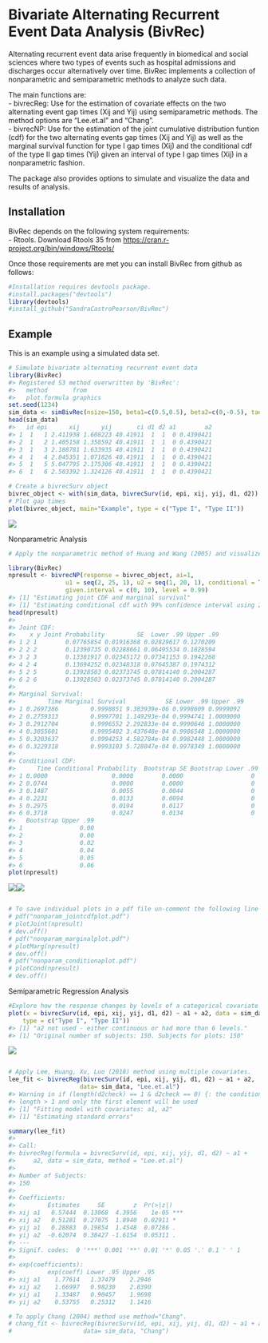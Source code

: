 Bivariate Alternating Recurrent Event Data Analysis (BivRec)
================

<!-- README.md is generated from README.Rmd. Please edit that file -->

Alternating recurrent event data arise frequently in biomedical and
social sciences where two types of events such as hospital admissions
and discharges occur alternatively over time. BivRec implements a
collection of nonparametric and semiparametric methods to analyze such
data.

The main functions are:  
\- bivrecReg: Use for the estimation of covariate effects on the two
alternating event gap times (Xij and Yij) using semiparametric methods.
The method options are “Lee.et.al” and “Chang”.  
\- bivrecNP: Use for the estimation of the joint cumulative distribution
funtion (cdf) for the two alternating events gap times (Xij and Yij) as
well as the marginal survival function for type I gap times (Xij) and
the conditional cdf of the type II gap times (Yij) given an interval of
type I gap times (Xij) in a nonparametric fashion.

The package also provides options to simulate and visualize the data and
results of analysis.

## Installation

BivRec depends on the following system requirements:  
\- Rtools. Download Rtools 35 from
<https://cran.r-project.org/bin/windows/Rtools/>

Once those requirements are met you can install BivRec from github as
follows:

``` r
#Installation requires devtools package.
#install.packages("devtools")
library(devtools)
#install_github("SandraCastroPearson/BivRec")
```

## Example

This is an example using a simulated data set.

``` r
# Simulate bivariate alternating recurrent event data
library(BivRec)
#> Registered S3 method overwritten by 'BivRec':
#>   method       from    
#>   plot.formula graphics
set.seed(1234)
sim_data <- simBivRec(nsize=150, beta1=c(0.5,0.5), beta2=c(0,-0.5), tau_c=63, set=1.1)
head(sim_data)
#>   id epi      xij      yij       ci d1 d2 a1        a2
#> 1  1   1 2.411938 1.608223 40.41911  1  1  0 0.4390421
#> 2  1   2 1.405158 1.358592 40.41911  1  1  0 0.4390421
#> 3  1   3 2.188781 1.633935 40.41911  1  1  0 0.4390421
#> 4  1   4 2.045351 1.071826 40.41911  1  1  0 0.4390421
#> 5  1   5 5.047795 2.175306 40.41911  1  1  0 0.4390421
#> 6  1   6 2.503392 1.324126 40.41911  1  1  0 0.4390421

# Create a bivrecSurv object
bivrec_object <- with(sim_data, bivrecSurv(id, epi, xij, yij, d1, d2))
# Plot gap times
plot(bivrec_object, main="Example", type = c("Type I", "Type II"))
```

![](man/figures/README-BivRecExample-1.png)<!-- -->

Nonparametric
Analysis

``` r
# Apply the nonparametric method of Huang and Wang (2005) and visualize joint, marginal and conditional results

library(BivRec)
npresult <- bivrecNP(response = bivrec_object, ai=1,
                u1 = seq(2, 25, 1), u2 = seq(1, 20, 1), conditional = TRUE,
                given.interval = c(0, 10), level = 0.99)
#> [1] "Estimating joint CDF and marginal survival"
#> [1] "Estimating conditional cdf with 99% confidence interval using 200 bootstrap samples"
head(npresult)
#> 
#> Joint CDF:
#>    x y Joint Probability         SE  Lower .99 Upper .99
#> 1 2 1        0.07765854 0.01916368 0.02829617 0.1270209
#> 2 2 2        0.12390735 0.02288661 0.06495534 0.1828594
#> 3 2 3        0.13381917 0.02345172 0.07341153 0.1942268
#> 4 2 4        0.13694252 0.02348318 0.07645387 0.1974312
#> 5 2 5        0.13928503 0.02373745 0.07814140 0.2004287
#> 6 2 6        0.13928503 0.02373745 0.07814140 0.2004287
#> 
#> Marginal Survival:
#>         Time Marginal Survival           SE Lower .99 Upper .99
#> 1 0.2697386         0.9998851 9.383939e-06 0.9998609 0.9999092
#> 2 0.2759313         0.9997701 1.149293e-04 0.9994741 1.0000000
#> 3 0.2912704         0.9996552 2.292833e-04 0.9990646 1.0000000
#> 4 0.3055601         0.9995402 3.437648e-04 0.9986548 1.0000000
#> 5 0.3203637         0.9994253 4.582784e-04 0.9982448 1.0000000
#> 6 0.3229318         0.9993103 5.728047e-04 0.9978349 1.0000000
#> 
#> Conditional CDF:
#>      Time Conditional Probability  Bootstrap SE Bootstrap Lower .99
#> 1 0.0000                  0.0000        0.0000                   0
#> 2 0.0744                  0.0000        0.0000                   0
#> 3 0.1487                  0.0055        0.0044                   0
#> 4 0.2231                  0.0133        0.0094                   0
#> 5 0.2975                  0.0194        0.0117                   0
#> 6 0.3718                  0.0247        0.0134                   0
#>   Bootstrap Upper .99
#> 1                0.00
#> 2                0.00
#> 3                0.02
#> 4                0.04
#> 5                0.05
#> 6                0.06
plot(npresult)
```

![](man/figures/README-BivRecExample2-1.png)<!-- -->![](man/figures/README-BivRecExample2-2.png)<!-- -->

``` r

# To save individual plots in a pdf file un-comment the following line of code: 
# pdf("nonparam_jointcdfplot.pdf")
# plotJoint(npresult)
# dev.off()
# pdf("nonparam_marginalplot.pdf")
# plotMarg(npresult)
# dev.off()
# pdf("nonparam_conditionaplot.pdf")
# plotCond(npresult)
# dev.off()
```

Semiparametric Regression
Analysis

``` r
#Explore how the response changes by levels of a categorical covariate using a plot.
plot(x = bivrecSurv(id, epi, xij, yij, d1, d2) ~ a1 + a2, data = sim_data,
    type = c("Type I", "Type II"))
#> [1] "a2 not used - either continuous or had more than 6 levels."
#> [1] "Original number of subjects: 150. Subjects for plots: 150"
```

![](man/figures/README-BivRecExample3-1.png)<!-- -->

``` r

# Apply Lee, Huang, Xu, Luo (2018) method using multiple covariates.
lee_fit <- bivrecReg(bivrecSurv(id, epi, xij, yij, d1, d2) ~ a1 + a2,
                    data= sim_data, "Lee.et.al")
#> Warning in if (length(d2check) == 1 & d2check == 0) {: the condition has
#> length > 1 and only the first element will be used
#> [1] "Fitting model with covariates: a1, a2"
#> [1] "Estimating standard errors"

summary(lee_fit)
#> 
#> Call:
#> bivrecReg(formula = bivrecSurv(id, epi, xij, yij, d1, d2) ~ a1 + 
#>     a2, data = sim_data, method = "Lee.et.al")
#> 
#> Number of Subjects:
#> 150
#> 
#> Coefficients:
#>         Estimates     SE        z  Pr(>|z|)    
#> xij a1   0.57444  0.13068  4.3956    1e-05 ***
#> xij a2   0.51281  0.27075  1.8940  0.02911 *  
#> yij a1   0.28883  0.19854  1.4548  0.07286 .  
#> yij a2  -0.62074  0.38427 -1.6154  0.05311 .  
#> ---
#> Signif. codes:  0 '***' 0.001 '**' 0.01 '*' 0.05 '.' 0.1 ' ' 1
#> 
#> exp(coefficients):
#>         exp(coeff) Lower .95 Upper .95
#> xij a1    1.77614   1.37479    2.2946
#> xij a2    1.66997   0.98230    2.8390
#> yij a1    1.33487   0.90457    1.9698
#> yij a2    0.53755   0.25312    1.1416

# To apply Chang (2004) method use method="Chang".
# chang_fit <- bivrecReg(bivrecSurv(id, epi, xij, yij, d1, d2) ~ a1 + a2,
#                    data= sim_data, "Chang")
```
